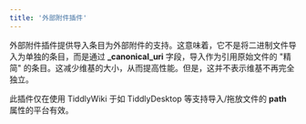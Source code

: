```yaml
---
title: '外部附件插件'
---
```


外部附件插件提供导入条目为外部附件的支持。这意味着，它不是将二进制文件导入为单独的条目，而是通过 **_canonical_uri** 字段，导入作为引用原始文件的 "精简" 的条目。这减少维基的大小，从而提高性能。但是，这并不表示维基不再完全独立。

此插件仅在使用 TiddlyWiki 于如 TiddlyDesktop 等支持导入/拖放文件的 **path** 属性的平台有效。
